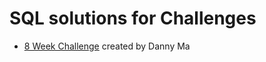 # SQL solutions for Challenges

- [8 Week Challenge][8-week-challenge] created by Danny Ma

[8-week-challenge]: https://8weeksqlchallenge.com/